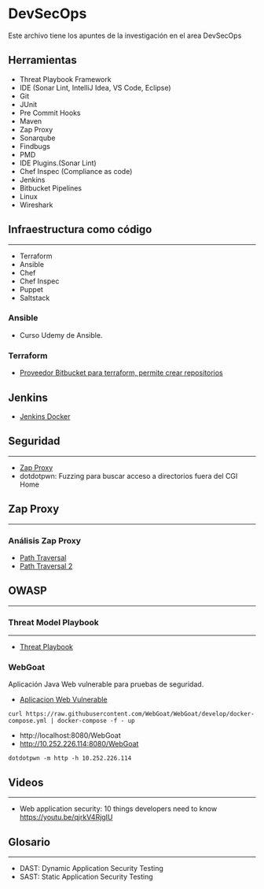 # DevSecOps

Este archivo tiene los apuntes de la investigación en el area DevSecOps

## Herramientas


* Threat Playbook Framework
* IDE (Sonar Lint, IntelliJ Idea, VS Code, Eclipse)
* Git
* JUnit
* Pre Commit Hooks
* Maven
* Zap Proxy
* Sonarqube
* Findbugs
* PMD
* IDE Plugins.(Sonar Lint)
* Chef Inspec (Compliance as code)
* Jenkins
* Bitbucket Pipelines
* Linux
* Wireshark

## Infraestructura como código
---------------------------

* Terraform
* Ansible
* Chef
* Chef Inspec
* Puppet
* Saltstack


### Ansible
 * Curso Udemy de Ansible.

### Terraform
* [Proveedor Bitbucket para terraform, permite crear repositorios](https://www.terraform.io/docs/providers/bitbucket/index.html)


## Jenkins

* [Jenkins Docker](https://github.com/jenkinsci/docker/blob/master/README.md)


## Seguridad
----

* [Zap Proxy](https://www.zaproxy.org/)
* dotdotpwn: Fuzzing para buscar acceso a directorios fuera del CGI Home

## Zap Proxy
---

### Análisis Zap Proxy



* [Path Traversal](http://projects.webappsec.org/Path-Traversal)
* [Path Traversal 2](http://cwe.mitre.org/data/definitions/22.html)


## OWASP
----



### Threat Model Playbook
----

* [Threat Playbook](https://we45.gitbook.io/threatplaybook/)


### WebGoat

Aplicación Java Web vulnerable para pruebas de seguridad. 

* [Aplicacion Web Vulnerable](https://github.com/WebGoat/WebGoat)


```
curl https://raw.githubusercontent.com/WebGoat/WebGoat/develop/docker-compose.yml | docker-compose -f - up
```

* http://localhost:8080/WebGoat
* http://10.252.226.114:8080/WebGoat


```
dotdotpwn -m http -h 10.252.226.114
```

## Videos
---

* Web application security: 10 things developers need to know   
https://youtu.be/qjrkV4RjgIU



## Glosario
---
* DAST: Dynamic Application Security Testing
* SAST: Static Application Security Testing

